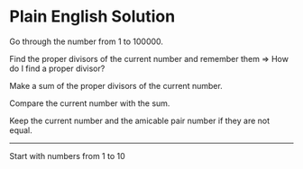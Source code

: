 # Plain English Solution

Go through the number from 1 to 100000.

Find the proper divisors of the current number and remember them => How do I find a proper divisor?

Make a sum of the proper divisors of the current number.

Compare the current number with the sum.

Keep the current number and the amicable pair number if they are not equal.

---

Start with numbers from 1 to 10